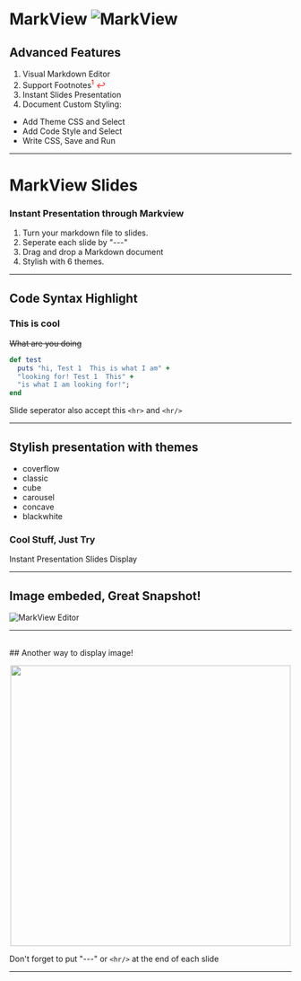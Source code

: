 # MarkView  ![MarkView](https://raw.github.com/swcool/swcool.github.io/master/assets/images/icon.png)
## Advanced Features
1. Visual Markdown Editor
2. Support Footnotes<span style="color: red;"><sup>1</sup> <em>&#8617;</em></span>
3. Instant Slides Presentation
4. Document Custom Styling:
  - Add Theme CSS and Select
  - Add Code Style and Select
  - Write CSS, Save and Run

---

# MarkView Slides
### Instant Presentation through Markview
1. Turn your markdown file to slides.
1. Seperate each slide by "---" 
1. Drag and drop a Markdown document
1. Stylish with 6 themes.

---

## Code Syntax Highlight

<h3> This is cool</h3>

~~What are you doing~~  

```ruby
def test
  puts "hi, Test 1  This is what I am" + 
  "looking for! Test 1  This" + 
  "is what I am looking for!";
end
```  

Slide seperator also accept this `<hr>` and `<hr/>`
<hr>

## Stylish presentation with themes
  * coverflow
  * classic
  *	cube
  * carousel
  * concave 
  * blackwhite

### Cool Stuff, Just Try
Instant Presentation Slides Display

<hr/>

## Image embeded, Great Snapshot!

![MarkView Editor](https://raw.github.com/swcool/swcool.github.io/master/assets/images/editor-v221.png)

---  
<br/>
## Another way to display image! 

<p align="center">
<img src="https://raw.github.com/swcool/swcool.github.io/master/assets/images/editor-v221.png", style="width: 500px;"/>
</p>

Don't forget to put "---" or `<hr/>` at the end of each slide

---